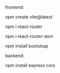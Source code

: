 frontend:

npm create vite@latest

npm i react-router

npm i react-router-dom

npm install bootstrap

backend:

npm install express cors
